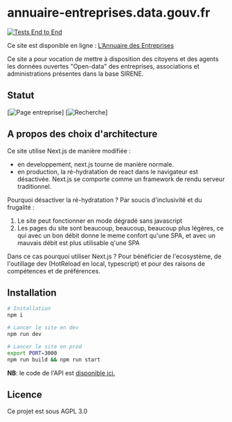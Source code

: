 # annuaire-entreprises.data.gouv.fr

[![Tests End to End](https://github.com/etalab/annuaire-entreprises.data.gouv.fr/actions/workflows/test-end-to-end.yml/badge.svg)](https://github.com/etalab/annuaire-entreprises.data.gouv.fr/actions/workflows/test-end-to-end.yml)

Ce site est disponible en ligne : [L’Annuaire des Entreprises](https://annuaire-entreprises.data.gouv.fr)

Ce site a pour vocation de mettre à disposition des citoyens et des agents les données ouvertes "Open-data" des entreprises, associations et administrations présentes dans la base SIRENE.

## Statut

[![Page entreprise](https://img.shields.io/uptimerobot/status/m787859483-e754b64b78a0c30eea102880?label=Page%20entreprise&logo=Page%20entreprise)]
[![Recherche](https://img.shields.io/uptimerobot/status/m787859512-adcc5cd05674366504f96c86?label=Recherche&logo=Page%20entreprise)]

## A propos des choix d'architecture

Ce site utilise Next.js de manière modifiée :

- en developpement, next.js tourne de manière normale.
- en production, la ré-hydratation de react dans le navigateur est désactivée. Next.js se comporte comme un framework de rendu serveur traditionnel.

Pourquoi désactiver la ré-hydratation ? Par soucis d'inclusivité et du frugalité :

1. Le site peut fonctionner en mode dégradé sans javascript
2. Les pages du site sont beaucoup, beaucoup, beaucoup plus légères, ce qui avec un bon débit donne le meme confort qu'une SPA, et avec un mauvais débit est plus utilisable q'une SPA

Dans ce cas pourquoi utiliser Next.js ? Pour bénéficier de l'ecosystème, de l'outillage dev (HotReload en local, typescript) et pour des raisons de compétences et de préférences.

## Installation

``` bash
# Installation
npm i

# Lancer le site en dev
npm run dev

# Lancer le site en prod
export PORT=3000
npm run build && npm run start

```

**NB**: le code de l'API est [disponible ici.](https://github.com/etalab/api-annuaire-entreprises)

## Licence

Ce projet est sous AGPL 3.0
